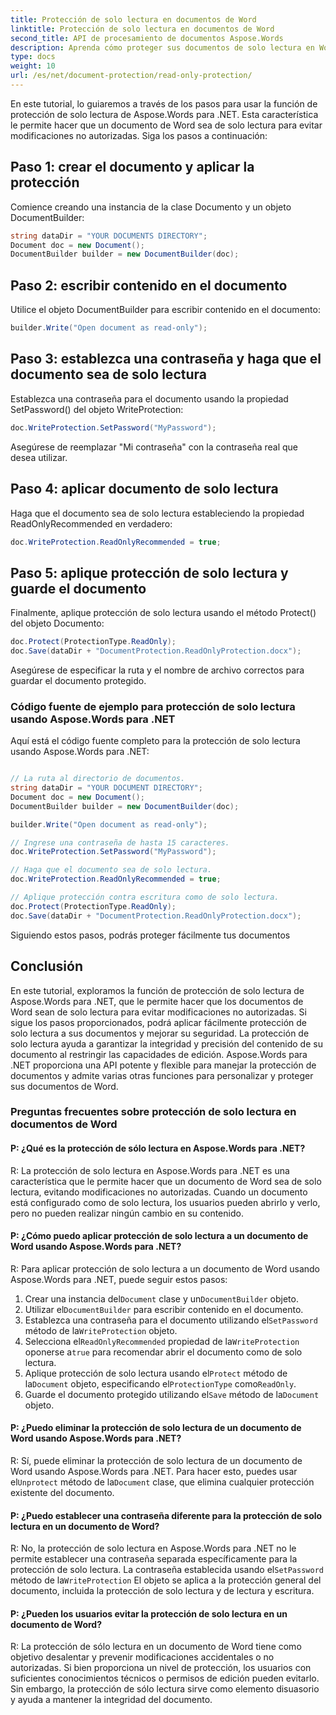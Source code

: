 ```yaml
---
title: Protección de solo lectura en documentos de Word
linktitle: Protección de solo lectura en documentos de Word
second_title: API de procesamiento de documentos Aspose.Words
description: Aprenda cómo proteger sus documentos de solo lectura en Word con Aspose.Words para .NET.
type: docs
weight: 10
url: /es/net/document-protection/read-only-protection/
---
```

En este tutorial, lo guiaremos a través de los pasos para usar la función de protección de solo lectura de Aspose.Words para .NET. Esta característica le permite hacer que un documento de Word sea de solo lectura para evitar modificaciones no autorizadas. Siga los pasos a continuación:

## Paso 1: crear el documento y aplicar la protección

Comience creando una instancia de la clase Documento y un objeto DocumentBuilder:

```csharp
string dataDir = "YOUR DOCUMENTS DIRECTORY";
Document doc = new Document();
DocumentBuilder builder = new DocumentBuilder(doc);
```

## Paso 2: escribir contenido en el documento
Utilice el objeto DocumentBuilder para escribir contenido en el documento:

```csharp
builder.Write("Open document as read-only");
```

## Paso 3: establezca una contraseña y haga que el documento sea de solo lectura

Establezca una contraseña para el documento usando la propiedad SetPassword() del objeto WriteProtection:

```csharp
doc.WriteProtection.SetPassword("MyPassword");
```

Asegúrese de reemplazar "Mi contraseña" con la contraseña real que desea utilizar.

## Paso 4: aplicar documento de solo lectura

Haga que el documento sea de solo lectura estableciendo la propiedad ReadOnlyRecommended en verdadero:

```csharp
doc.WriteProtection.ReadOnlyRecommended = true;
```

## Paso 5: aplique protección de solo lectura y guarde el documento

Finalmente, aplique protección de solo lectura usando el método Protect() del objeto Documento:

```csharp
doc.Protect(ProtectionType.ReadOnly);
doc.Save(dataDir + "DocumentProtection.ReadOnlyProtection.docx");
```

Asegúrese de especificar la ruta y el nombre de archivo correctos para guardar el documento protegido.

### Código fuente de ejemplo para protección de solo lectura usando Aspose.Words para .NET

Aquí está el código fuente completo para la protección de solo lectura usando Aspose.Words para .NET:

```csharp

// La ruta al directorio de documentos.
string dataDir = "YOUR DOCUMENT DIRECTORY";
Document doc = new Document();
DocumentBuilder builder = new DocumentBuilder(doc);

builder.Write("Open document as read-only");

// Ingrese una contraseña de hasta 15 caracteres.
doc.WriteProtection.SetPassword("MyPassword");

// Haga que el documento sea de solo lectura.
doc.WriteProtection.ReadOnlyRecommended = true;

// Aplique protección contra escritura como de solo lectura.
doc.Protect(ProtectionType.ReadOnly);
doc.Save(dataDir + "DocumentProtection.ReadOnlyProtection.docx");

```

Siguiendo estos pasos, podrás proteger fácilmente tus documentos

## Conclusión

En este tutorial, exploramos la función de protección de solo lectura de Aspose.Words para .NET, que le permite hacer que los documentos de Word sean de solo lectura para evitar modificaciones no autorizadas. Si sigue los pasos proporcionados, podrá aplicar fácilmente protección de solo lectura a sus documentos y mejorar su seguridad. La protección de solo lectura ayuda a garantizar la integridad y precisión del contenido de su documento al restringir las capacidades de edición. Aspose.Words para .NET proporciona una API potente y flexible para manejar la protección de documentos y admite varias otras funciones para personalizar y proteger sus documentos de Word.

### Preguntas frecuentes sobre protección de solo lectura en documentos de Word

#### P: ¿Qué es la protección de sólo lectura en Aspose.Words para .NET?

R: La protección de solo lectura en Aspose.Words para .NET es una característica que le permite hacer que un documento de Word sea de solo lectura, evitando modificaciones no autorizadas. Cuando un documento está configurado como de solo lectura, los usuarios pueden abrirlo y verlo, pero no pueden realizar ningún cambio en su contenido.

#### P: ¿Cómo puedo aplicar protección de solo lectura a un documento de Word usando Aspose.Words para .NET?

R: Para aplicar protección de solo lectura a un documento de Word usando Aspose.Words para .NET, puede seguir estos pasos:
1.  Crear una instancia del`Document` clase y un`DocumentBuilder` objeto.
2.  Utilizar el`DocumentBuilder` para escribir contenido en el documento.
3.  Establezca una contraseña para el documento utilizando el`SetPassword` método de la`WriteProtection` objeto.
4.  Selecciona el`ReadOnlyRecommended` propiedad de la`WriteProtection` oponerse a`true` para recomendar abrir el documento como de solo lectura.
5.  Aplique protección de solo lectura usando el`Protect` método de la`Document` objeto, especificando el`ProtectionType` como`ReadOnly`.
6.  Guarde el documento protegido utilizando el`Save` método de la`Document` objeto.

#### P: ¿Puedo eliminar la protección de solo lectura de un documento de Word usando Aspose.Words para .NET?

R: Sí, puede eliminar la protección de solo lectura de un documento de Word usando Aspose.Words para .NET. Para hacer esto, puedes usar el`Unprotect` método de la`Document` clase, que elimina cualquier protección existente del documento.

#### P: ¿Puedo establecer una contraseña diferente para la protección de solo lectura en un documento de Word?

 R: No, la protección de solo lectura en Aspose.Words para .NET no le permite establecer una contraseña separada específicamente para la protección de solo lectura. La contraseña establecida usando el`SetPassword` método de la`WriteProtection` El objeto se aplica a la protección general del documento, incluida la protección de solo lectura y de lectura y escritura.

#### P: ¿Pueden los usuarios evitar la protección de solo lectura en un documento de Word?

R: La protección de sólo lectura en un documento de Word tiene como objetivo desalentar y prevenir modificaciones accidentales o no autorizadas. Si bien proporciona un nivel de protección, los usuarios con suficientes conocimientos técnicos o permisos de edición pueden evitarlo. Sin embargo, la protección de sólo lectura sirve como elemento disuasorio y ayuda a mantener la integridad del documento.